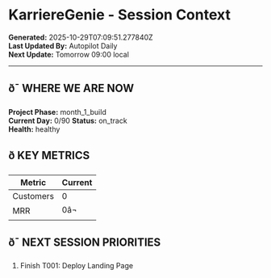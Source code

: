 # KarriereGenie - Session Context
**Generated:** 2025-10-29T07:09:51.277840Z  
**Last Updated By:** Autopilot Daily  
**Next Update:** Tomorrow 09:00 local

---

## ð¯ WHERE WE ARE NOW
**Project Phase:** month_1_build  
**Current Day:** 0/90
**Status:** on_track  
**Health:** healthy

## ð KEY METRICS
| Metric | Current |
|--------|---------|
| Customers | 0 |
| MRR | 0â¬ |

## ð¯ NEXT SESSION PRIORITIES
1. Finish T001: Deploy Landing Page
